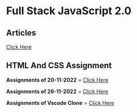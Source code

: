 # Full Stack JavaScript 2.0

## Articles
[Click Here](./Articles/Readme.md)

## HTML And CSS Assignment
**Assignments of 20-11-2022** =
[Click Here](./HTML_CSS_Assignment/20-Nov-2022-Projects/Readme.md)

**Assignments of 26-11-2022** =
[Click Here](./HTML_CSS_Assignment/26-Nov-2022-Projects/Readme.md)

**Assignments of Vscode Clone** =
[Click Here](./HTML_CSS_Assignment/Vscode_Clone/Readme.md)